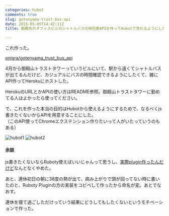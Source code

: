 ```yaml
---
categories: hubot
comments: true
slug: gotenyama-trust-bus-api
date: 2015-05-05T14:42:11Z
title: 勤務先のオフィスビルのシャトルバスの時刻表APIを作ってHubotで見れるようにした

---
```


これ作った。

[onigra/gotenyama_trust_bus_api](https://github.com/onigra/gotenyama_trust_bus_api)

4月から御殿山トラストタワーっていうビルにいて、駅から遠くてシャトルバスが出てるんだけど、カジュアルにバスの時間確認できるようにしたくて、雑にAPI作ってHerokuにホストした。

HerokuのURLとかAPIの使い方はREADME参照。御殿山トラストタワーに勤めてる人はよかったら使ってください。

で、これを作った本当の目的はHubotから使えるようにするためで、なるべくjs書きたくないからAPIを用意することにした。  
（このAPI使ってChromeエクステンション作りたいって人がいたっていうのもある）

![hubot1](/images/hubot-bus1.png)
![hubot2](/images/hubot-bus2.png)

#### 余談

js書きたくないならRuboty使えばいいじゃんって思うし、[実際plugin作ったんだけど](https://github.com/onigra/ruboty-gotenyamatrust_bus)なんとなくやめた。

あと、連休初日の朝に38度の熱が出て、病み上がりで頭が回ってない時に書いたのと、Ruboty Pluginの方の実装をコピペして作ったから命名が変。あとでなおす。

連休を寝て過ごしただけっていう結果にどうしてもしたくないというモチベーションで作った。

